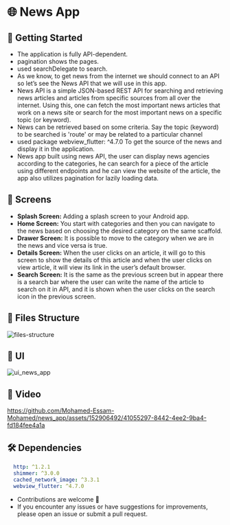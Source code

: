 # 🌐 News App 


## 🚀 Getting Started

- The application is fully API-dependent.
- pagination shows the pages.
- used searchDelegate to search.
-  As we know, to get news from the internet we should connect to an API so let’s see the News API that we will use in this app.
-  News API is a simple JSON-based REST API for searching and retrieving news articles and articles from specific sources from all over the internet. Using this, one can fetch the most important news articles that work on a news site or search for the most important news on a specific topic (or keyword).
-   News can be retrieved based on some criteria. Say the topic (keyword) to be searched is 'route' or may be related to a particular channel
-   used package   webview_flutter: ^4.7.0 To get the source of the news and display it in the application.
-   News app built using news API, the user can display news agencies according to the categories, he can search for a piece of the article
using different endpoints and he can view the website of the article, the app also utilizes pagination for lazily loading data.
  
## 🤳 Screens

- **Splash Screen:** Adding a splash screen to your Android app. 
- **Home Screen:** You start with categories and then you can navigate to the news based on choosing the desired category on the same scaffold.
- **Drawer Screen:** It is possible to move to the category when we are in the news and vice versa is true.
- **Details Screen:** When the user clicks on an article, it will go to this screen to show the details of this article and when the user clicks on view article, it will view its link in the user’s default browser.
- **Search Screen:** It is the same as the previous screen but in appear there is a search bar where the user can write the name of the article to search on it in API, and  it is shown when the user clicks on the search icon in the previous screen.





## 📁 Files Structure
![files-structure](https://github.com/Mohamed-Essam-Mohamed/news_app/assets/152906492/1cafaddc-99e5-4553-a0ea-8395bf40dad9)


## 📱 UI
![ui_news_app](https://github.com/Mohamed-Essam-Mohamed/NEWS-APP/assets/152906492/19d1cde3-ded6-429d-ac94-07f6393cb3c8)



## 🎥 Video
https://github.com/Mohamed-Essam-Mohamed/news_app/assets/152906492/41055297-8442-4ee2-9ba4-fd184fee4a1a


## 🛠 Dependencies

```pubspec.yaml
  http: ^1.2.1
  shimmer: ^3.0.0
  cached_network_image: ^3.3.1
  webview_flutter: ^4.7.0
```


- Contributions are welcome 💜
- If you encounter any issues or have suggestions for improvements, please open an issue or submit a pull request.


